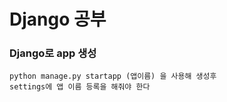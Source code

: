 # Django 공부
### Django로 app 생성
```
python manage.py startapp (앱이름) 을 사용해 생성후
settings에 앱 이름 등록을 해줘야 한다
```
